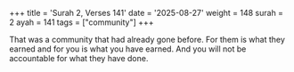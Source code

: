 +++
title = 'Surah 2, Verses 141'
date = '2025-08-27'
weight = 148
surah = 2
ayah = 141
tags = ["community"]
+++

That was a community that had already gone before. For them is what they earned and for you is what you have earned. And you will not be accountable for what they have done.